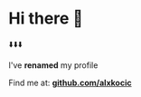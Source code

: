 # Hi there 👋

⬇️⬇️⬇️

I've **renamed** my profile

Find me at: **[github.com/alxkocic](https://github.com/alxkocic)**
